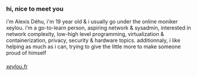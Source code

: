 ### hi, nice to meet you

i'm Alexis Déhu, i'm 19 year old & i usually go under the online moniker xeylou. i'm a go-to-learn person, aspiring network & sysadmin, interested in network complexity, low-high level programming, virtualization & containerization, privacy, security & hardware topics. additionnaly, i like helping as much as i can, trying to give the little more to make someone proud of himself

###### [xeylou.fr](https://xeylou.fr/)
